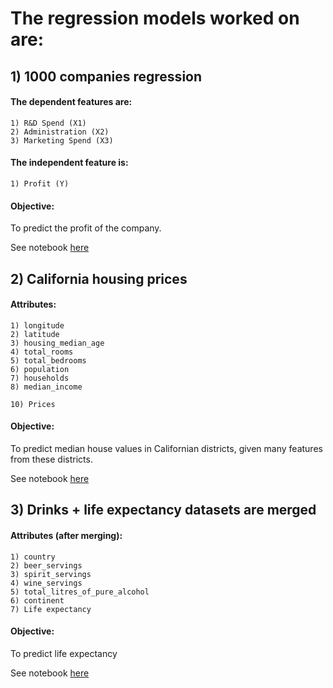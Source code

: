 # The regression models worked on are:

## 1) 1000 companies regression

#### The dependent features are:

    1) R&D Spend (X1)
    2) Administration (X2)
    3) Marketing Spend (X3)

#### The independent feature is:

    1) Profit (Y)

#### Objective:

To predict the profit of the company.

See notebook [here](https://github.com/jayashree8/Machine_learning_supervised_models/blob/master/Regression%20models/1000%20companies%20regression/1000_companies_regression.ipynb)

## 2) California housing prices

#### Attributes:

    1) longitude
    2) latitude
    3) housing_median_age
    4) total_rooms
    5) total_bedrooms
    6) population
    7) households
    8) median_income

    10) Prices

#### Objective:

To predict median house values in Californian districts, given many features from these districts.

See notebook [here](https://github.com/jayashree8/Machine_learning_supervised_models/blob/master/Regression%20models/california%20housing%20prices/California%20housing%20prices.ipynb)

## 3) Drinks + life expectancy datasets are merged

#### Attributes (after merging):

    1) country    
    2) beer_servings    
    3) spirit_servings    
    4) wine_servings    
    5) total_litres_of_pure_alcohol    
    6) continent    
    7) Life expectancy

#### Objective:

To predict life expectancy

See notebook [here](https://github.com/jayashree8/Machine_learning_supervised_models/blob/master/Regression%20models/Drinks%2Blife%20expectancy%20regression/drinks%20life%20expect%20merge%20Linear%20reg.ipynb)